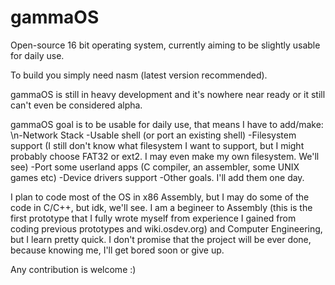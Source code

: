 # gammaOS
Open-source 16 bit operating system, currently aiming to be slightly usable for daily use.

To build you simply need nasm (latest version recommended).

gammaOS is still in heavy development and it's nowhere near ready or it still can't even be considered alpha.

gammaOS goal is to be usable for daily use, that means I have to add/make:
\n-Network Stack
-Usable shell (or port an existing shell)
-Filesystem support (I still don't know what filesystem I want to support, but I might probably choose FAT32 or ext2. I may even make my own filesystem. We'll see)
-Port some userland apps (C compiler, an assembler, some UNIX games etc)
-Device drivers support
-Other goals. I'll add them one day.

I plan to code most of the OS in x86 Assembly, but I may do some of the code in C/C++, but idk, we'll see.
I am a begineer to Assembly (this is the first prototype that I fully wrote myself from experience I gained from coding previous prototypes and wiki.osdev.org) and Computer Engineering, but I learn pretty quick. I don't promise that the project will be ever done, because knowing me, I'll get bored soon or give up.

Any contribution is welcome :)
